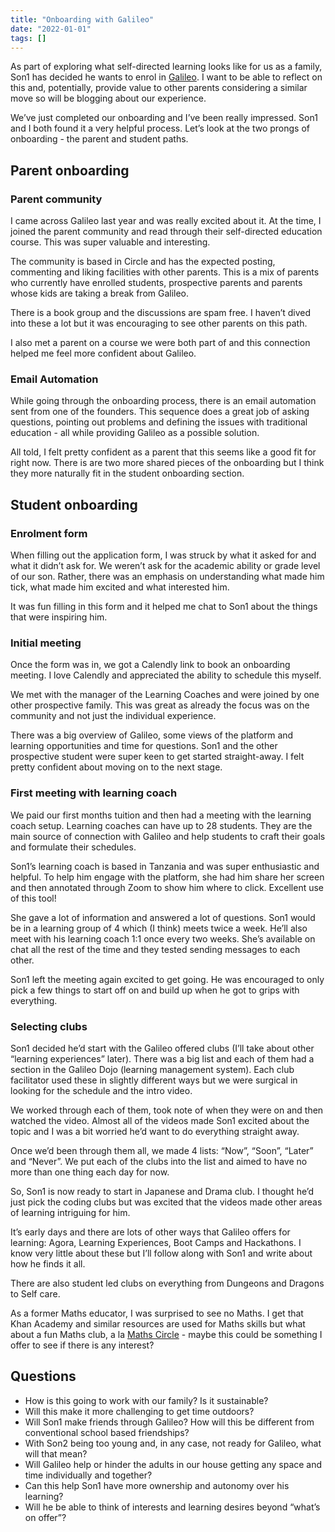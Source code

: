 ```yaml
---
title: "Onboarding with Galileo"
date: "2022-01-01"
tags: []
---
```


As part of exploring what self-directed learning looks like for us as a family, Son1 has decided he wants to enrol in [Galileo](https://galileoxp.com). I want to be able to reflect on this and, potentially, provide value to other parents considering a similar move so will be blogging about our experience.

We’ve just completed our onboarding and I’ve been really impressed. Son1 and I both found it a very helpful process. Let’s look at the two prongs of onboarding - the parent and student paths.

## Parent onboarding

### Parent community

I came across Galileo last year and was really excited about it. At the time, I joined the parent community and read through their self-directed education course. This was super valuable and interesting.

The community is based in Circle and has the expected posting, commenting and liking facilities with other parents. This is a mix of parents who currently have enrolled students, prospective parents and parents whose kids are taking a break from Galileo.

There is a book group and the discussions are spam free. I haven’t dived into these a lot but it was encouraging to see other parents on this path.

I also met a parent on a course we were both part of and this connection helped me feel more confident about Galileo.

### Email Automation

While going through the onboarding process, there is an email automation sent from one of the founders. This sequence does a great job of asking questions, pointing out problems and defining the issues with traditional education - all while providing Galileo as a possible solution.

All told, I felt pretty confident as a parent that this seems like a good fit for right now. There is are two more shared pieces of the onboarding but I think they more naturally fit in the student onboarding section.

## Student onboarding

### Enrolment form

When filling out the application form, I was struck by what it asked for and what it didn’t ask for. We weren’t ask for the academic ability or grade level of our son. Rather, there was an emphasis on understanding what made him tick, what made him excited and what interested him.

It was fun filling in this form and it helped me chat to Son1 about the things that were inspiring him.

### Initial meeting

Once the form was in, we got a Calendly link to book an onboarding meeting. I love Calendly and appreciated the ability to schedule this myself.

We met with the manager of the Learning Coaches and were joined by one other prospective family. This was great as already the focus was on the community and not just the individual experience.

There was a big overview of Galileo, some views of the platform and learning opportunities and time for questions. Son1 and the other prospective student were super keen to get started straight-away. I felt pretty confident about moving on to the next stage.

### First meeting with learning coach

We paid our first months tuition and then had a meeting with the learning coach setup. Learning coaches can have up to 28 students. They are the main source of connection with Galileo and help students to craft their goals and formulate their schedules.

Son1’s learning coach is based in Tanzania and was super enthusiastic and helpful. To help him engage with the platform, she had him share her screen and then annotated through Zoom to show him where to click. Excellent use of this tool!

She gave a lot of information and answered a lot of questions. Son1 would be in a learning group of 4 which (I think) meets twice a week. He’ll also meet with his learning coach 1:1 once every two weeks. She’s available on chat all the rest of the time and they tested sending messages to each other.

Son1 left the meeting again excited to get going. He was encouraged to only pick a few things to start off on and build up when he got to grips with everything.

### Selecting clubs

Son1 decided he’d start with the Galileo offered clubs (I’ll take about other “learning experiences” later). There was a big list and each of them had a section in the Galileo Dojo (learning management system). Each club facilitator used these in slightly different ways but we were surgical in looking for the schedule and the intro video.

We worked through each of them, took note of when they were on and then watched the video. Almost all of the videos made Son1 excited about the topic and I was a bit worried he’d want to do everything straight away.

Once we’d been through them all, we made 4 lists: “Now”, “Soon”, “Later” and “Never”. We put each of the clubs into the list and aimed to have no more than one thing each day for now.

So, Son1 is now ready to start in Japanese and Drama club. I thought he’d just pick the coding clubs but was excited that the videos made other areas of learning intriguing for him.

It’s early days and there are lots of other ways that Galileo offers for learning: Agora, Learning Experiences, Boot Camps and Hackathons. I know very little about these but I’ll follow along with Son1 and write about how he finds it all.

There are also student led clubs on everything from Dungeons and Dragons to Self care.

As a former Maths educator, I was surprised to see no Maths. I get that Khan Academy and similar resources are used for Maths skills but what about a fun Maths club, a la [Maths Circle](https://www.cambridgemathcircle.org/ "Maths Circle") - maybe this could be something I offer to see if there is any interest?

## Questions

- How is this going to work with our family? Is it sustainable?
- Will this make it more challenging to get time outdoors?
- Will Son1 make friends through Galileo? How will this be different from conventional school based friendships?
- With Son2 being too young and, in any case, not ready for Galileo, what will that mean?
- Will Galileo help or hinder the adults in our house getting any space and time individually and together?
- Can this help Son1 have more ownership and autonomy over his learning?
- Will he be able to think of interests and learning desires beyond “what’s on offer”?
